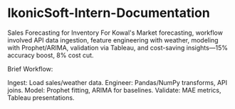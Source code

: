 # IkonicSoft-Intern-Documentation
 Sales Forecasting for Inventory
For Kowal's Market forecasting, workflow involved API data ingestion, feature engineering with weather, modeling with Prophet/ARIMA, validation via Tableau, and cost-saving insights—15% accuracy boost, 8% cost cut.

Brief Workflow:

Ingest: Load sales/weather data.
Engineer: Pandas/NumPy transforms, API joins.
Model: Prophet fitting, ARIMA for baselines.
Validate: MAE metrics, Tableau presentations.
